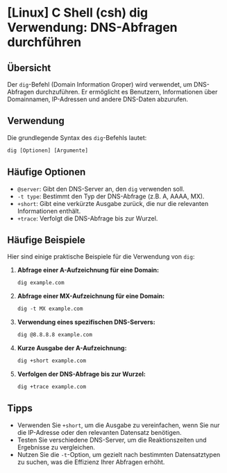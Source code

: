 # [Linux] C Shell (csh) dig Verwendung: DNS-Abfragen durchführen

## Übersicht
Der `dig`-Befehl (Domain Information Groper) wird verwendet, um DNS-Abfragen durchzuführen. Er ermöglicht es Benutzern, Informationen über Domainnamen, IP-Adressen und andere DNS-Daten abzurufen.

## Verwendung
Die grundlegende Syntax des `dig`-Befehls lautet:

```csh
dig [Optionen] [Argumente]
```

## Häufige Optionen
- `@server`: Gibt den DNS-Server an, den `dig` verwenden soll.
- `-t type`: Bestimmt den Typ der DNS-Abfrage (z.B. A, AAAA, MX).
- `+short`: Gibt eine verkürzte Ausgabe zurück, die nur die relevanten Informationen enthält.
- `+trace`: Verfolgt die DNS-Abfrage bis zur Wurzel.

## Häufige Beispiele
Hier sind einige praktische Beispiele für die Verwendung von `dig`:

1. **Abfrage einer A-Aufzeichnung für eine Domain:**
   ```csh
   dig example.com
   ```

2. **Abfrage einer MX-Aufzeichnung für eine Domain:**
   ```csh
   dig -t MX example.com
   ```

3. **Verwendung eines spezifischen DNS-Servers:**
   ```csh
   dig @8.8.8.8 example.com
   ```

4. **Kurze Ausgabe der A-Aufzeichnung:**
   ```csh
   dig +short example.com
   ```

5. **Verfolgen der DNS-Abfrage bis zur Wurzel:**
   ```csh
   dig +trace example.com
   ```

## Tipps
- Verwenden Sie `+short`, um die Ausgabe zu vereinfachen, wenn Sie nur die IP-Adresse oder den relevanten Datensatz benötigen.
- Testen Sie verschiedene DNS-Server, um die Reaktionszeiten und Ergebnisse zu vergleichen.
- Nutzen Sie die `-t`-Option, um gezielt nach bestimmten Datensatztypen zu suchen, was die Effizienz Ihrer Abfragen erhöht.